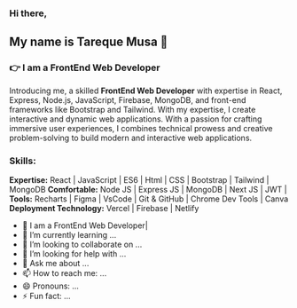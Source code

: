 ### Hi there,
## My name is Tareque Musa 👋

### 👉 I am a FrontEnd Web Developer
Introducing me, a skilled **FrontEnd Web Developer** with expertise in React, Express, Node.js, JavaScript, Firebase, MongoDB, and front-end frameworks like Bootstrap and Tailwind. With my expertise, I create interactive and dynamic web applications. With a passion for crafting immersive user experiences, I combines technical prowess and creative problem-solving to build modern and interactive web applications.

### Skills:
**Expertise:** React | JavaScript | ES6 | Html | CSS | Bootstrap | Tailwind | MongoDB
**Comfortable:** Node JS | Express JS | MongoDB | Next JS | JWT | 
**Tools:** Recharts | Figma | VsCode | Git & GitHub | Chrome Dev Tools | Canva
**Deployment Technology:** Vercel | Firebase | Netlify

- 🔭 I am a FrontEnd Web Developer|
- 🌱 I’m currently learning ...
- 👯 I’m looking to collaborate on ...
- 🤔 I’m looking for help with ...
- 💬 Ask me about ...
- 📫 How to reach me: ...
- 😄 Pronouns: ...
- ⚡ Fun fact: ...

